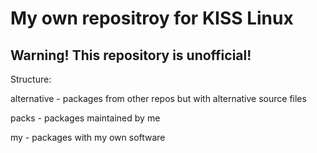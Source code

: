 # My own repositroy for KISS Linux
## Warning! This repository is unofficial!

Structure:

alternative - packages from other repos but with alternative source files

packs       - packages maintained by me

my          - packages with my own software
